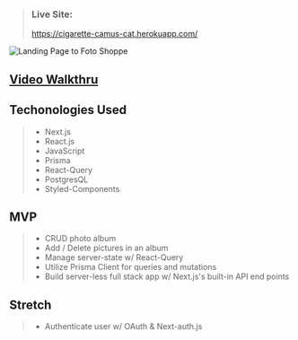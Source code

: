 > ### Live Site:
>
> https://cigarette-camus-cat.herokuapp.com/

![Landing Page to Foto Shoppe](https://i.imgur.com/GQwzOnG.png)

## [Video Walkthru](https://www.youtube.com/watch?v=_cJJg8vUk2Y)

## Techonologies Used

> - Next.js
> - React.js
> - JavaScript
> - Prisma
> - React-Query
> - PostgresQL
> - Styled-Components

## MVP

> - CRUD photo album
> - Add / Delete pictures in an album
> - Manage server-state w/ React-Query
> - Utilize Prisma Client for queries and mutations
> - Build server-less full stack app w/ Next.js's built-in API end points

## Stretch

> - Authenticate user w/ OAuth & Next-auth.js
